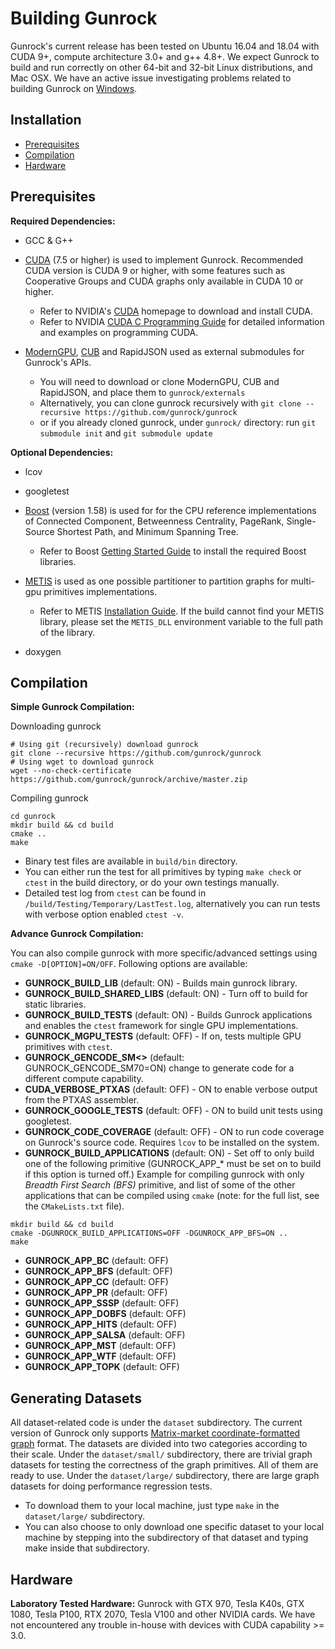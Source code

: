 # Building Gunrock
Gunrock's current release has been tested on Ubuntu 16.04 and 18.04 with CUDA 9+, compute architecture 3.0+ and g++ 4.8+. We expect Gunrock to build and run correctly on other 64-bit and 32-bit Linux distributions, and Mac OSX. We have an active issue investigating problems related to building Gunrock on [Windows](https://github.com/gunrock/gunrock/issues/213).

## Installation

* [Prerequisites](#prerequisites)
* [Compilation](#compilation)
* [Hardware](#hardware)


## Prerequisites
**Required Dependencies:**

* GCC & G++

* [CUDA](https://developer.nvidia.com/cuda-zone) (7.5 or higher) is used to implement Gunrock. Recommended CUDA version is CUDA 9 or higher, with some features such as Cooperative Groups and CUDA graphs only available in CUDA 10 or higher.
  * Refer to NVIDIA's [CUDA](https://developer.nvidia.com/cuda-downloads) homepage to download and install CUDA.
  * Refer to NVIDIA [CUDA C Programming Guide](http://docs.nvidia.com/cuda/cuda-c-programming-guide/index.html) for detailed information and examples on programming CUDA.


* [ModernGPU](https://github.com/moderngpu/moderngpu), [CUB](http://nvlabs.github.io/cub/) and RapidJSON used as external submodules for Gunrock's APIs.
  * You will need to download or clone ModernGPU, CUB and RapidJSON, and place them to `gunrock/externals`
  * Alternatively, you can clone gunrock recursively with `git clone --recursive https://github.com/gunrock/gunrock`
  * or if you already cloned gunrock, under `gunrock/` directory: run `git submodule init` and
  `git submodule update`

**Optional Dependencies:**

* lcov

* googletest

* [Boost](http://www.boost.org/users/history/version_1_58_0.html) (version 1.58) is used for for the CPU reference implementations of Connected Component, Betweenness Centrality, PageRank, Single-Source Shortest Path, and Minimum Spanning Tree.
  * Refer to Boost [Getting Started Guide](http://www.boost.org/doc/libs/1_58_0/more/getting_started/unix-variants.html) to install the required Boost libraries.


* [METIS](http://glaros.dtc.umn.edu/gkhome/metis/metis/overview) is used as one possible partitioner to partition graphs for multi-gpu primitives implementations.
  * Refer to METIS [Installation Guide](http://glaros.dtc.umn.edu/gkhome/metis/metis/download). If the build cannot find your METIS library, please set the `METIS_DLL` environment variable to the full path of the library.

* doxygen

## Compilation
**Simple Gunrock Compilation:**

Downloading gunrock

```shell
# Using git (recursively) download gunrock
git clone --recursive https://github.com/gunrock/gunrock
# Using wget to download gunrock
wget --no-check-certificate https://github.com/gunrock/gunrock/archive/master.zip
```

Compiling gunrock

```shell
cd gunrock
mkdir build && cd build
cmake ..
make
```

* Binary test files are available in `build/bin` directory.
* You can either run the test for all primitives by typing `make check` or `ctest` in the build directory, or do your own testings manually.
* Detailed test log from `ctest` can be found in `/build/Testing/Temporary/LastTest.log`, alternatively you can run tests with verbose option enabled `ctest -v`.

**Advance Gunrock Compilation:**

You can also compile gunrock with more specific/advanced settings using `cmake -D[OPTION]=ON/OFF`. Following options are available:

* **GUNROCK_BUILD_LIB** (default: ON) - Builds main gunrock library.
* **GUNROCK_BUILD_SHARED_LIBS** (default: ON) - Turn off to build for static libraries.
* **GUNROCK_BUILD_TESTS** (default: ON) - Builds Gunrock applications and enables the `ctest` framework for single GPU implementations.
* **GUNROCK_MGPU_TESTS** (default: OFF) - If on, tests multiple GPU primitives with `ctest`.
* **GUNROCK_GENCODE_SM<>** (default: GUNROCK_GENCODE_SM70=ON) change to generate code for a different compute capability.
* **CUDA_VERBOSE_PTXAS** (default: OFF) - ON to enable verbose output from the PTXAS assembler.
* **GUNROCK_GOOGLE_TESTS** (default: OFF) - ON to build unit tests using googletest.
* **GUNROCK_CODE_COVERAGE** (default: OFF) - ON to run code coverage on Gunrock's source code. Requires `lcov` to be installed on the system.
* **GUNROCK_BUILD_APPLICATIONS** (default: ON) - Set off to only build one of the following primitive (GUNROCK\_APP\_\* must be set on to build if this option is turned off.) Example for compiling gunrock with only *Breadth First Search (BFS)* primitive, and list of some of the other applications that can be compiled using `cmake` (note: for the full list, see the `CMakeLists.txt` file).

```shell
mkdir build && cd build
cmake -DGUNROCK_BUILD_APPLICATIONS=OFF -DGUNROCK_APP_BFS=ON ..
make
```

  * **GUNROCK_APP_BC** (default: OFF)
  * **GUNROCK_APP_BFS** (default: OFF)
  * **GUNROCK_APP_CC** (default: OFF)
  * **GUNROCK_APP_PR** (default: OFF)
  * **GUNROCK_APP_SSSP** (default: OFF)
  * **GUNROCK_APP_DOBFS** (default: OFF)
  * **GUNROCK_APP_HITS** (default: OFF)
  * **GUNROCK_APP_SALSA** (default: OFF)
  * **GUNROCK_APP_MST** (default: OFF)
  * **GUNROCK_APP_WTF** (default: OFF)
  * **GUNROCK_APP_TOPK** (default: OFF)

## Generating Datasets
All dataset-related code is under the `dataset` subdirectory. The current version of Gunrock only supports [Matrix-market coordinate-formatted graph](http://math.nist.gov/MatrixMarket/formats.html) format. The datasets are divided into two categories according to their scale. Under the `dataset/small/` subdirectory, there are trivial graph datasets for testing the correctness of the graph primitives. All of them are ready to use. Under the `dataset/large/` subdirectory, there are large graph datasets for doing performance regression tests.
* To download them to your local machine, just type `make` in the `dataset/large/` subdirectory.
* You can also choose to only download one specific dataset to your local machine by stepping into the subdirectory of that dataset and typing make inside that subdirectory.



## Hardware
**Laboratory Tested Hardware:** Gunrock with GTX 970, Tesla K40s, GTX 1080, Tesla P100, RTX 2070, Tesla V100 and other NVIDIA cards. We have not encountered any trouble in-house with devices with CUDA capability >= 3.0.
